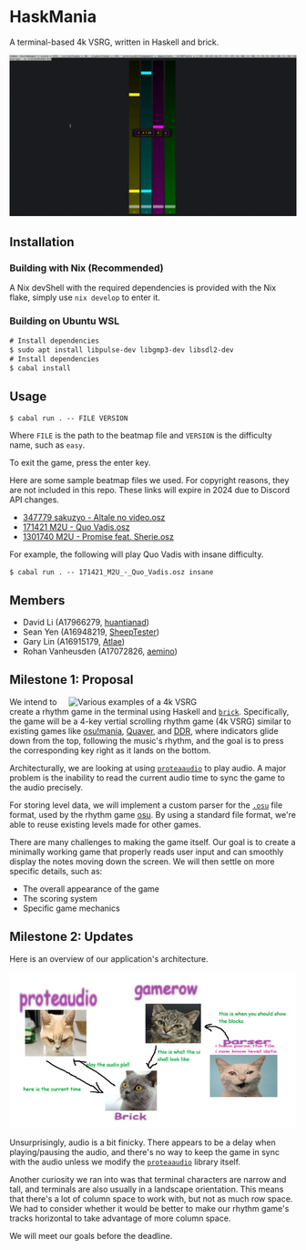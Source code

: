 # HaskMania

A terminal-based 4k VSRG, written in Haskell and brick.

![Gameplay by David](./docs/gameplay.gif)

## Installation

### Building with Nix (Recommended)

A Nix devShell with the required dependencies is provided with the Nix flake, simply use `nix develop` to enter it.

### Building on Ubuntu WSL

```shell
# Install dependencies
$ sudo apt install libpulse-dev libgmp3-dev libsdl2-dev
# Install dependencies
$ cabal install
```

## Usage

```shell
$ cabal run . -- FILE VERSION
```

Where `FILE` is the path to the beatmap file and `VERSION` is the difficulty name, such as `easy`.

To exit the game, press the enter key.

Here are some sample beatmap files we used. For copyright reasons, they are not included in this repo. These links will expire in 2024 due to Discord API changes.

- [347779 sakuzyo - Altale no video.osz](https://cdn.discordapp.com/attachments/1157417217865023559/1185268918777024633/347779_sakuzyo_-_Altale_no_video.osz)
- [171421 M2U - Quo Vadis.osz](https://cdn.discordapp.com/attachments/1157417217865023559/1185268920253423686/171421_M2U_-_Quo_Vadis.osz)
- [1301740 M2U - Promise feat. Sherie.osz](https://cdn.discordapp.com/attachments/1157417217865023559/1185286890862162050/1301740_M2U_-_Promise_feat._Sherie.osz)

For example, the following will play Quo Vadis with insane difficulty.

```shell
$ cabal run . -- 171421_M2U_-_Quo_Vadis.osz insane
```

## Members

- David Li (A17966279, [huantianad](https://github.com/huantianad))
- Sean Yen (A16948219, [SheepTester](https://github.com/SheepTester))
- Gary Lin (A16915179, [Atlae](https://github.com/Atlae))
- Rohan Vanheusden (A17072826, [aemino](https://github.com/aemino))

## Milestone 1: Proposal

<img
  src="https://repository-images.githubusercontent.com/123398967/40a2f200-be6f-11eb-9255-25474eebac8a"
  alt="Various examples of a 4k VSRG"
  width="400"
  align="right"
/>

We intend to create a rhythm game in the terminal using Haskell and [`brick`][brick]. Specifically, the game will be a 4-key vertial scrolling rhythm game (4k VSRG) similar to existing games like [osu!mania][osu], [Quaver][quaver], and [DDR][ddr], where indicators glide down from the top, following the music's rhythm, and the goal is to press the corresponding key right as it lands on the bottom.

Architecturally, we are looking at using [`proteaaudio`][proteaaudio] to play audio. A major problem is the inability to read the current audio time to sync the game to the audio precisely.

For storing level data, we will implement a custom parser for the [`.osu`][osufile] file format, used by the rhythm game [osu][osu]. By using a standard file format, we're able to reuse existing levels made for other games.

There are many challenges to making the game itself. Our goal is to create a minimally working game that properly reads user input and can smoothly display the notes moving down the screen. We will then settle on more specific details, such as:

- The overall appearance of the game
- The scoring system
- Specific game mechanics
<!-- More description of how the game might work or looks in general? Maybe a better description of 4k in the first paragraph. Scoring system? -->

[brick]: https://hackage.haskell.org/package/brick
[proteaaudio]: https://hackage.haskell.org/package/proteaaudio
[osufile]: https://osu.ppy.sh/wiki/en/Client/File_formats/osu_%28file_format%29
[osu]: https://en.wikipedia.org/wiki/Osu!
[quaver]: https://quavergame.com/
[ddr]: https://en.wikipedia.org/wiki/Dance_Dance_Revolution

## Milestone 2: Updates

<!-- Prompt: What is the architecture of your application (the key components)? -->

Here is an overview of our application's architecture.

![Architecture diagram](./docs/architecture.png)

<!-- Prompt: What challenges (if any) did you have so far and how did you solve them? -->

Unsurprisingly, audio is a bit finicky. There appears to be a delay when playing/pausing the audio, and there's no way to keep the game in sync with the audio unless we modify the [`proteaaudio`][proteaaudio] library itself.

Another curiosity we ran into was that terminal characters are narrow and tall, and terminals are also usually in a landscape orientation. This means that there's a lot of column space to work with, but not as much row space. We had to consider whether it would be better to make our rhythm game's tracks horizontal to take advantage of more column space.

<!-- Prompt: Do you expect to meet your goals until the deadline? -->

We will meet our goals before the deadline.

<!-- Prompt: If not, how will you modify your goals? -->
